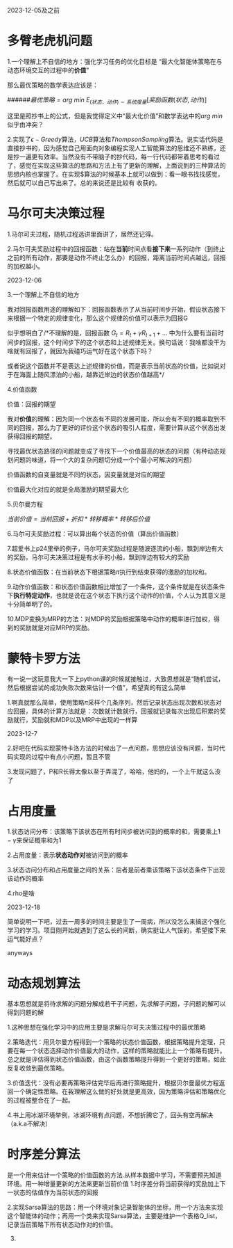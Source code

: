 2023-12-05及之前

多臂老虎机问题
==============

1.一个理解上不自信的地方：强化学习任务的优化目标是  “最大化智能体策略在与动态环境交互的过程中的**价值**”

那么最优策略的数学表达应该是：

######$最优策略=arg~min \ E_{(状态，动作)\sim 系统度量}[奖励函数(状态, 动作)]$

这里是照抄书上的公式，但是我觉得定义中“最大化价值”和数学表达中的$arg \ min$似乎由冲突？

2.实现了$\epsilon-Greedy$算法，$UCB$算法和$Thompson Sampling$算法。说实话代码是直接抄书的，因为感觉自己用面向对象编程实现人工智能算法的思维还不熟练，还是抄一遍更有效率。当然没有不带脑子的抄代码，每一行代码都带着思考的看过了，感觉在实现这些算法的思路和方法上有了更新的理解，上面说到的三种算法的思想内核也掌握了。在实现$算法的时候基本上就可以做到：看一眼书找找感觉，然后就可以自己写出来了。总的来说还是比较有
收获的。

马尔可夫决策过程
================

1.马尔可夫过程，随机过程选讲里面讲了，居然还记得。

2.马尔可夫奖励过程中的回报函数：站在**当前**时间点看**接下来**一系列动作（到终止之前的所有动作，那要是动作不终止怎么办）的回报，距离当前时间点越远，回报的加权越小。

2023-12-06

3.一个理解上不自信的地方

我对回报函数用途的理解如下：回报函数表示了从当前时间步开始，假设状态接下来根据一个特定的规律变化，那么这个规律的价值可以表示为回报G

似乎想明白了/*不理解的是，回报函数 $G_t = R_t + \gamma R_{t+1} + ...$ 中为什么要有当前时间步的回报，这个时间步下的这个状态和上述规律无关。换句话说：我啥都没干为啥就有回报了，就因为我碰巧运气好在这个状态下吗？

或者说这个函数并不是表达上述规律的价值，而是表示当前状态的价值，比如说对于在海面上随风漂泊的小船，越靠近岸边的状态价值越高*/

4.价值函数

价值：回报的期望

我对**价值**的理解：因为同一个状态有不同的发展可能，所以会有不同的概率取到不同的回报，那么为了更好的评价这个状态的吸引人程度，需要计算从这个状态出发获得回报的期望。

寻找最优状态路径的问题就变成了寻找下一个价值最高的状态的问题（有种动态规划问题的味道，将一个大的复杂问题切分成一个个最小可解决的问题）

价值函数的自变量就是不同的状态，因变量就是对应的期望

价值最大化对应的就是全局激励的期望最大化

5.贝尔曼方程

$当前价值=当前回报+折扣*转移概率*转移后价值$

6.马尔可夫奖励过程：可以算出每个状态的价值（算出价值函数）

7.超爱书上p24里举的例子，马尔可夫奖励过程是随波逐流的小船，飘到岸边有大的奖励，马尔可夫决策过程是有水手的小船，飘到岸边有较大的奖励

8.状态价值函数：在当前状态下根据策略$\pi$执行到结束获得的激励的加权和。

9.动作价值函数：和状态价值函数相比增加了一个条件，这个条件就是在状态条件下**执行特定动作**，也就是说在这个状态下执行这个动作的价值，个人认为其意义是十分简单明了的。

10.MDP变换为MRP的方法：对MDP的奖励根据策略中动作的概率进行加权，得到的奖励就是对应MRP的奖励。

蒙特卡罗方法
============

有一说一这玩意我大一下上python课的时候就接触过，大致思想就是“随机尝试，然后根据尝试的成功失败次数来估计一个值”，希望真的有这么简单

1.啊真就那么简单，使用策略$\pi$采样个几条序列，然后记录状态出现次数和状态对应回报，具体的计算方法就是：次数就计数就行，回报就记录每次出现后积累的奖励就行，奖励就和MDP以及MRP中出现的一样算

2023-12-7

2.好吧在代码实现蒙特卡洛方法的时候出了一点问题，思想应该没有问题，当时代码实现的过程中有点小问题，暂且不管

3.发现问题了，P和R长得太像以至于弄混了，哈哈，他妈的，一个上午就这么没了

占用度量
========

1.状态访问分布：该策略下该状态在所有时间步被访问到的概率的和，需要乘上$1-\gamma$来保证概率和为1

2.占用度量：表示**状态动作对**被访问到的概率

3.状态访问分布和占用度量之间的关系：后者是前者乘该策略下该状态条件下出现该动作的概率

4.rho是啥

2023-12-18

简单说明一下吧，过去一周多的时间主要是生了一周病，所以没怎么来搞这个强化学习的学习。项目刚开始就遇到了这么长的间断，确实挺让人气馁的，希望接下来运气能好点？

anyways

动态规划算法
============

基本思想就是将待求解的问题分解成若干子问题，先求解子问题，子问题的解可以得到问题的解

1.这种思想在强化学习中的应用主要是求解马尔可夫决策过程中的最优策略

2.策略迭代：用贝尔曼方程得到一个策略的状态价值函数，根据策略提升定理，只要在每一个状态选择动作价值最大的动作，这样的策略就能比上一个策略有提升。总之就是评估得到状态价值函数，由这个函数策略提升得到一个更好的策略，如此反复收敛到最优策略。

3.价值迭代：没有必要再策略评估完毕后再进行策略提升，根据贝尔曼最优方程返回一个确定性策略。在我理解这么做的好处就是更高效，因为策略评估和策略优化的过程被整合在了一起。

4.书上用冰湖环境举例，冰湖环境有点问题，不想折腾它了，回头有空再解决（a.k.a不解决）

时序差分算法
============

是一个用来估计一个策略的价值函数的方法.从样本数据中学习，不需要预先知道环境。用一种增量更新的方法来更新当前价值
1.时序差分将当前获得的奖励加上下一状态的估值作为当前状态的回报

2.实现Sarsa算法的思路：用一个环境对象记录智能体的坐标，用一个方法来实现这个智能体的动作；再用一个类来实现Sarsa算法，主要是维护一个表格Q_list，记录当前策略下所有状态动作对的价值。

3.
